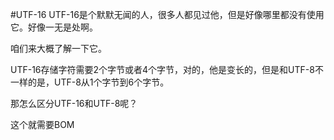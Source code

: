 #UTF-16
UTF-16是个默默无闻的人，很多人都见过他，但是好像哪里都没有使用它。好像一无是处啊。

咱们来大概了解一下它。

UTF-16存储字符需要2个字节或者4个字节，对的，他是变长的，但是和UTF-8不一样的是，UTF-8从1个字节到6个字节。

那怎么区分UTF-16和UTF-8呢？

这个就需要BOM